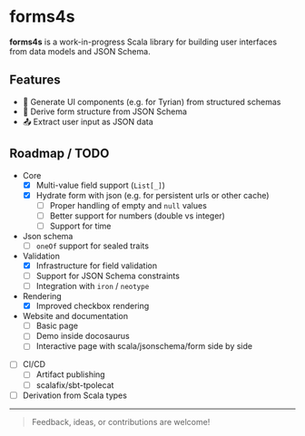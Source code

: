 # forms4s

**forms4s** is a work-in-progress Scala library for building user interfaces from data models and JSON Schema.

## Features

- 🔧 Generate UI components (e.g. for Tyrian) from structured schemas
- 🧾 Derive form structure from JSON Schema
- 📤 Extract user input as JSON data

## Roadmap / TODO

- Core
  - [x] Multi-value field support (`List[_]`)
  - [x] Hydrate form with json (e.g. for persistent urls or other cache)
    - [ ] Proper handling of empty and `null` values
    - [ ] Better support for numbers (double vs integer)
    - [ ] Support for time
- Json schema
  - [ ] `oneOf` support for sealed traits
- Validation
  - [x] Infrastructure for field validation
  - [ ] Support for JSON Schema constraints
  - [ ] Integration with `iron` / `neotype`
- Rendering
  - [x] Improved checkbox rendering
- Website and documentation
  - [ ] Basic page
  - [ ] Demo inside docosaurus
  - [ ] Interactive page with scala/jsonschema/form side by side
- [ ] CI/CD
  - [ ] Artifact publishing
  - [ ] scalafix/sbt-tpolecat
- [ ] Derivation from Scala types

---

> Feedback, ideas, or contributions are welcome!
